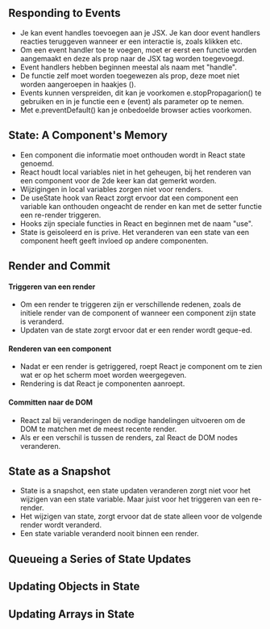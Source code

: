 ## Responding to Events
- Je kan event handles toevoegen aan je JSX. Je kan door event handlers reacties teruggeven wanneer er een interactie is, zoals klikken etc.
- Om een event handler toe te voegen, moet er eerst een functie worden aangemaakt en deze als prop naar de JSX tag worden toegevoegd.
- Event handlers hebben beginnen meestal als naam met "handle".
- De functie zelf moet worden toegewezen als prop, deze moet niet worden aangeroepen in haakjes ().
- Events kunnen verspreiden, dit kan je voorkomen e.stopPropagarion() te gebruiken en in je functie een e (event) als parameter op te nemen.
- Met e.preventDefault() kan je onbedoelde browser acties voorkomen.

## State: A Component's Memory
- Een component die informatie moet onthouden wordt in React state genoemd.
- React houdt local variables niet in het geheugen, bij het renderen van een component voor de 2de keer kan dat gemerkt worden.
- Wijzigingen in local variables zorgen niet voor renders.
- De useState hook van React zorgt ervoor dat een component een variable kan onthouden ongeacht de render en kan met de setter functie een re-render triggeren.
- Hooks zijn speciale functies in React en beginnen met de naam "use".
- State is geisoleerd en is prive. Het veranderen van een state van een component heeft geeft invloed op  andere componenten.
  
## Render and Commit
#### Triggeren van een render
- Om een render te triggeren zijn er verschillende redenen, zoals de initiele render van de component of wanneer een component zijn state is veranderd.
- Updaten van de state zorgt ervoor dat er een render wordt geque-ed.

#### Renderen van een component
- Nadat er een render is getriggered, roept React je component om te zien wat er op het scherm moet worden weergegeven.
- Rendering is dat React je componenten aanroept.

#### Committen naar de DOM
- React zal bij veranderingen de nodige handelingen uitvoeren om de DOM te matchen met de meest recente render.
- Als er een verschil is tussen de renders, zal React de DOM nodes veranderen.
  
## State as a Snapshot
- State is a snapshot, een state updaten veranderen zorgt niet voor het wijzigen van een state variable. Maar juist voor het triggeren van een re-render.
- Het wijzigen van state, zorgt ervoor dat de state alleen voor de volgende render wordt veranderd.
- Een state variable veranderd nooit binnen een render.
## Queueing a Series of State Updates
## Updating Objects in State
## Updating Arrays in State


